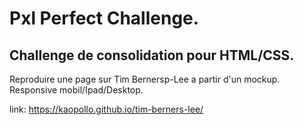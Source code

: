 # Pxl Perfect Challenge.

## Challenge de consolidation pour HTML/CSS.

Reproduire une page sur Tim Bernersp-Lee a partir d'un mockup.
Responsive mobil/Ipad/Desktop.

link: https://kaopollo.github.io/tim-berners-lee/
